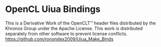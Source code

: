 # OpenCL Uiua Bindings
This is a Derivative Work of the OpenCLT™ header files distributed by the Khronos Group under the Apache License.
This work is distributed separately from other software to prevent license conflicts.
https://github.com/ronondex2009/Uiua_Make_Binds
